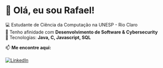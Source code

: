 # 👋 Olá, eu sou Rafael!

💻 Estudante de Ciência da Computação na UNESP - Rio Claro  
🚀 Tenho afinidade com **Desenvolvimento de Software & Cybersecurity**  
🔧 Tecnologias: **Java, C, Javascript, SQL**  


📫 **Me encontre aqui:**
<br></br>
[![LinkedIn](https://img.shields.io/badge/-LinkedIn-blue?style=flat&logo=linkedin)](https://linkedin.com/in/rafael-medeiros-santos)  
